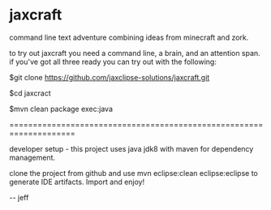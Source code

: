 # jaxcraft
command line text adventure combining ideas from minecraft and zork.

to try out jaxcraft you need a command line, a brain, and an attention span.
if you've got all three ready you can try out with the following:


$git clone https://github.com/jaxclipse-solutions/jaxcraft.git

$cd jaxcract

$mvn clean package exec:java

====================================================================

developer setup - this project uses java jdk8 with maven for dependency management.

clone the project from github and use mvn eclipse:clean eclipse:eclipse 
to generate IDE artifacts.  Import and enjoy!

-- jeff
